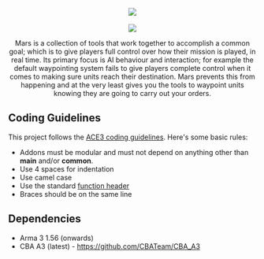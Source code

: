 <p align="center">
	<img src="https://raw.githubusercontent.com/jameslkingsley/Mars/master/extras/logo/logo_black.png">
	<br /><br />
	<img src="https://travis-ci.org/jameslkingsley/Mars.svg?branch=master">
</p>

<p align="center">
    Mars is a collection of tools that work together to accomplish a common goal; which is to give players full control over how their mission is played, in real time. Its primary focus is AI behaviour and interaction; for example the default waypointing system fails to give players complete control when it comes to making sure units reach their destination. Mars prevents this from happening and at the very least gives you the tools to waypoint units knowing they are going to carry out your orders.
</p>

## Coding Guidelines
This project follows the [ACE3 coding guidelines](http://ace3mod.com/wiki/development/coding-guidelines.html). Here's some basic rules:
* Addons must be modular and must not depend on anything other than **main** and/or **common**.
* Use 4 spaces for indentation
* Use camel case
* Use the standard [function header](http://ace3mod.com/wiki/development/coding-guidelines.html#headers)
* Braces should be on the same line

## Dependencies
* Arma 3 1.56 (onwards)
* CBA A3 (latest) - https://github.com/CBATeam/CBA_A3